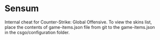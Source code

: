 # Sensum
Internal cheat for Counter-Strike: Global Offensive.
To view the skins list, place the contents of game-items.json file from git to the game-items.json in the csgo/configuration folder.
